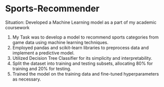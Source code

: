 # Sports-Recommender
Situation: Developed a Machine Learning model as a part of my academic coursework

1. My Task was to develop a model to recommend sports categories from game data using machine learning techniques.
2. Employed pandas and scikit-learn libraries to preprocess data and implement a predictive model.
3. Utilized Decision Tree Classifier for its simplicity and interpretability.
4. Split the dataset into training and testing subsets, allocating 80% for training and 20% for testing.
5. Trained the model on the training data and fine-tuned hyperparameters as necessary.
   
